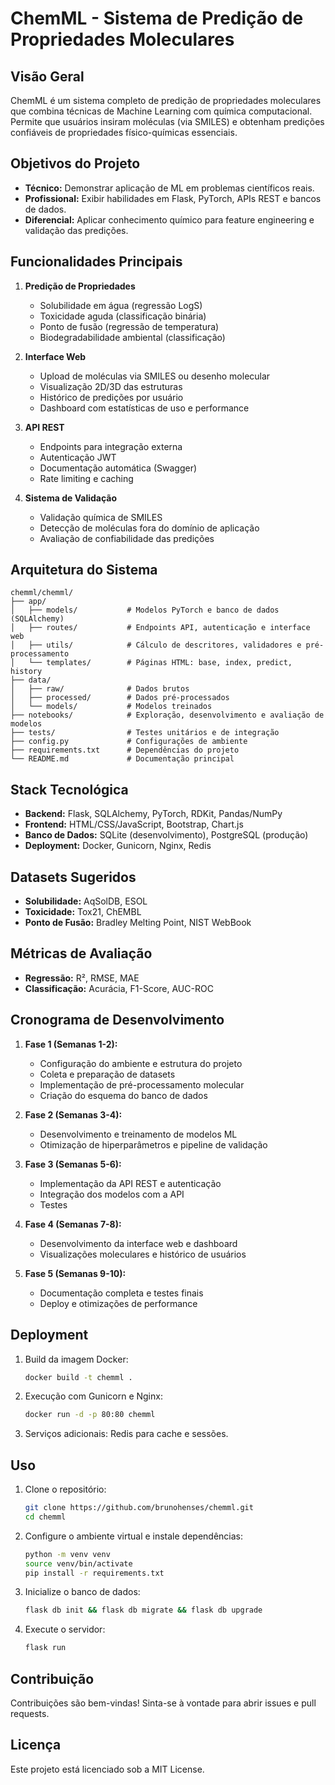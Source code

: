 # ChemML - Sistema de Predição de Propriedades Moleculares

## Visão Geral

ChemML é um sistema completo de predição de propriedades moleculares que combina técnicas de Machine Learning com química computacional. Permite que usuários insiram moléculas (via SMILES) e obtenham predições confiáveis de propriedades físico-químicas essenciais.

## Objetivos do Projeto

* **Técnico:** Demonstrar aplicação de ML em problemas científicos reais.
* **Profissional:** Exibir habilidades em Flask, PyTorch, APIs REST e bancos de dados.
* **Diferencial:** Aplicar conhecimento químico para feature engineering e validação das predições.

## Funcionalidades Principais

1. **Predição de Propriedades**

   * Solubilidade em água (regressão LogS)
   * Toxicidade aguda (classificação binária)
   * Ponto de fusão (regressão de temperatura)
   * Biodegradabilidade ambiental (classificação)

2. **Interface Web**

   * Upload de moléculas via SMILES ou desenho molecular
   * Visualização 2D/3D das estruturas
   * Histórico de predições por usuário
   * Dashboard com estatísticas de uso e performance

3. **API REST**

   * Endpoints para integração externa
   * Autenticação JWT
   * Documentação automática (Swagger)
   * Rate limiting e caching

4. **Sistema de Validação**

   * Validação química de SMILES
   * Detecção de moléculas fora do domínio de aplicação
   * Avaliação de confiabilidade das predições

## Arquitetura do Sistema

```
chemml/chemml/
├── app/
│   ├── models/           # Modelos PyTorch e banco de dados (SQLAlchemy)
│   ├── routes/           # Endpoints API, autenticação e interface web
│   ├── utils/            # Cálculo de descritores, validadores e pré-processamento
│   └── templates/        # Páginas HTML: base, index, predict, history
├── data/
│   ├── raw/              # Dados brutos
│   ├── processed/        # Dados pré-processados
│   └── models/           # Modelos treinados
├── notebooks/            # Exploração, desenvolvimento e avaliação de modelos
├── tests/                # Testes unitários e de integração
├── config.py             # Configurações de ambiente
├── requirements.txt      # Dependências do projeto
└── README.md             # Documentação principal
```

## Stack Tecnológica

* **Backend:** Flask, SQLAlchemy, PyTorch, RDKit, Pandas/NumPy
* **Frontend:** HTML/CSS/JavaScript, Bootstrap, Chart.js
* **Banco de Dados:** SQLite (desenvolvimento), PostgreSQL (produção)
* **Deployment:** Docker, Gunicorn, Nginx, Redis

## Datasets Sugeridos

* **Solubilidade:** AqSolDB, ESOL
* **Toxicidade:** Tox21, ChEMBL
* **Ponto de Fusão:** Bradley Melting Point, NIST WebBook

## Métricas de Avaliação

* **Regressão:** R², RMSE, MAE
* **Classificação:** Acurácia, F1-Score, AUC-ROC

## Cronograma de Desenvolvimento

1. **Fase 1 (Semanas 1-2):**

   * Configuração do ambiente e estrutura do projeto
   * Coleta e preparação de datasets
   * Implementação de pré-processamento molecular
   * Criação do esquema do banco de dados

2. **Fase 2 (Semanas 3-4):**

   * Desenvolvimento e treinamento de modelos ML
   * Otimização de hiperparâmetros e pipeline de validação

3. **Fase 3 (Semanas 5-6):**

   * Implementação da API REST e autenticação
   * Integração dos modelos com a API
   * Testes

4. **Fase 4 (Semanas 7-8):**

   * Desenvolvimento da interface web e dashboard
   * Visualizações moleculares e histórico de usuários

5. **Fase 5 (Semanas 9-10):**

   * Documentação completa e testes finais
   * Deploy e otimizações de performance

## Deployment

1. Build da imagem Docker:

   ```bash
   docker build -t chemml .
   ```
2. Execução com Gunicorn e Nginx:

   ```bash
   docker run -d -p 80:80 chemml
   ```
3. Serviços adicionais: Redis para cache e sessões.

## Uso

1. Clone o repositório:

   ```bash
   git clone https://github.com/brunohenses/chemml.git
   cd chemml
   ```
2. Configure o ambiente virtual e instale dependências:

   ```bash
   python -m venv venv
   source venv/bin/activate
   pip install -r requirements.txt
   ```
3. Inicialize o banco de dados:

   ```bash
   flask db init && flask db migrate && flask db upgrade
   ```
4. Execute o servidor:

   ```bash
   flask run
   ```

## Contribuição

Contribuições são bem-vindas! Sinta-se à vontade para abrir issues e pull requests.

## Licença

Este projeto está licenciado sob a MIT License.
